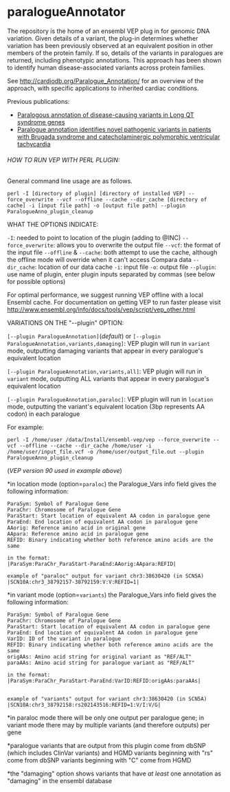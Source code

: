 # paralogueAnnotator

The repository is the home of an ensembl VEP plug in for genomic DNA variation.  Given details of a variant, the plug-in determines whether variation has been previously observed at an equivalent position in other members of the protein family.  If so, details of the variants in paralogues are returned, including phenotypic annotations.  This approach has been shown to identify human disease-associated variants across protein families.

See http://cardiodb.org/Paralogue_Annotation/ for an overview of the approach, with specific applications to inherited cardiac conditions.

Previous publications:  

- [Paralogous annotation of disease-causing variants in Long QT syndrome genes](http://onlinelibrary.wiley.com/doi/10.1002/humu.22114/abstract)  
- [Paralogue annotation identifies novel pathogenic variants in patients with Brugada syndrome and catecholaminergic polymorphic ventricular tachycardia](http://jmg.bmj.com/content/early/2013/10/17/jmedgenet-2013-101917.full)  


###### HOW TO RUN VEP WITH PERL PLUGIN:

General command line usage are as follows. 
```
perl -I [directory of plugin] [directory of installed VEP] --force_overwrite --vcf --offline --cache --dir_cache [directory of cache] -i [input file path] -o [output file path] --plugin ParalogueAnno_plugin_cleanup
```

WHAT THE OPTIONS INDICATE:

`-I`: needed to point to location of the plugin (adding to @INC)
`--force_overwrite`: allows you to overwrite the output file
`--vcf`: the format of the input file
`--offline` & `--cache`: both attempt to use the cache, although the offline mode will override when it can't access Compara data
`--dir_cache`: location of our data cache
`-i`: input file
`-o`: output file
`--plugin`: use name of plugin, enter plugin inputs separated by commas (see below for possible options)

For optimal performance, we suggest running VEP offline with a local Ensembl cache. For documentation on getting VEP to run faster please visit http://www.ensembl.org/info/docs/tools/vep/script/vep_other.html

VARIATIONS ON THE "--plugin" OPTION:

`[--plugin ParalogueAnnotation]`(_default_) or `[--plugin ParalogueAnnotation,variants,damaging]`: VEP plugin will run in `variant` mode, outputting damaging variants that appear in every paralogue's equivalent location

`[--plugin ParalogueAnnotation,variants,all]`: VEP plugin will run in `variant` mode, outputting ALL variants that appear in every paralogue's equivalent location

`[--plugin ParalogueAnnotation,paraloc]`: VEP plugin will run in `location` mode, outputting the variant's equivalent location (3bp represents AA codon) in each paralogue

For example:
```
perl -I /home/user /data/Install/ensembl-vep/vep --force_overwrite --vcf --offline --cache --dir_cache /home/user -i /home/user/input_file.vcf -o /home/user/output_file.out --plugin ParalogueAnno_plugin_cleanup
```
(_VEP version 90 used in example above_)


*in location mode (option=`paraloc`) the Paralogue_Vars info field gives the following information:

    ParaSym: Symbol of Paralogue Gene
    ParaChr: Chromosome of Paralogue Gene
    ParaStart: Start location of equivalent AA codon in paralogue gene
    ParaEnd: End location of equivalent AA codon in paralogue gene
    AAorig: Reference amino acid in original gene
    AApara: Reference amino acid in paralogue gene
    REFID: Binary indicating whether both reference amino acids are the same

    in the format:
    |ParaSym:ParaChr_ParaStart-ParaEnd:AAorig:AApara:REFID|

    example of "paraloc" output for variant chr3:38630420 (in SCN5A)
    |SCN10A:chr3_38792157-38792159:V:V:REFID=1|

*in variant mode (option=`variants`) the Paralogue_Vars info field gives the following information:

    ParaSym: Symbol of Paralogue Gene
    ParaChr: Chromosome of Paralogue Gene
    ParaStart: Start location of equivalent AA codon in paralogue gene
    ParaEnd: End location of equivalent AA codon in paralogue gene
    VarID: ID of the variant in paralogue
    REFID: Binary indicating whether both reference amino acids are the same
    origAAs: Amino acid string for original variant as "REF/ALT"
    paraAAs: Amino acid string for paralogue variant as "REF/ALT"

    in the format:
    |ParaSym:ParaChr_ParaStart-ParaEnd:VarID:REFID:origAAs:paraAAs|


    example of "variants" output for variant chr3:38630420 (in SCN5A)
    |SCN10A:chr3_38792158:rs202143516:REFID=1:V/I:V/G|

*in paraloc mode there will be only one output per paralogue gene; in variant mode there may by multiple variants (and therefore outputs) per gene

*paralogue variants that are output from this plugin come from dbSNP (which includes ClinVar variants) and HGMD
    variants beginning with "rs" come from dbSNP
    variants beginning with "C" come from HGMD

*the "damaging" option shows variants that have *at least* one annotation as "damaging" in the ensembl database